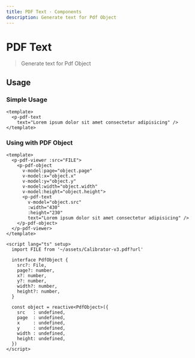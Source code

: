 ```yaml
---
title: PDF Text · Components
description: Generate text for Pdf Object
---
```


<script setup>
  import pPdfText from './PdfText.vue'
  import pPdfViewer from '../pdf-viewer/PdfViewer.vue'
  import pPdfObject from '../pdf-object/PdfObject.vue'
  import { reactive } from 'vue-demi'
  import FILE from '../pdf-viewer/assets/Calibrator-v3.pdf?url'

  const object1 = reactive({
    src   : undefined,
    page  : undefined,
    x     : undefined,
    y     : undefined,
    width : undefined,
    height: undefined,
  })
</script>

# PDF Text

> Generate text for Pdf Object

## Usage

### Simple Usage

<preview>
  <p-pdf-text
    text="Lorem ipsum dolor sit amet consectetur adipisicing" />
</preview>

```vue
<template>
  <p-pdf-text
    text="Lorem ipsum dolor sit amet consectetur adipisicing" />
</template>
```

### Using with PDF Object

<preview>
  <p-pdf-viewer :src="FILE">
    <p-pdf-object
      v-model:page="object1.page"
      v-model:x="object1.x"
      v-model:y="object1.y"
      v-model:width="object1.width"
      v-model:height="object1.height">
      <p-pdf-text
        v-model.base64="object1.src"
        :width="430"
        :height="230"
        text="Lorem ipsum dolor sit amet consectetur adipisicing" />
    </p-pdf-object>
  </p-pdf-viewer>
</preview>

```vue
<template>
  <p-pdf-viewer :src="FILE">
    <p-pdf-object
      v-model:page="object.page"
      v-model:x="object.x"
      v-model:y="object.y"
      v-model:width="object.width"
      v-model:height="object.height">
      <p-pdf-text
        v-model="object.src"
        :width="430"
        :height="230"
        text="Lorem ipsum dolor sit amet consectetur adipisicing" />
    </p-pdf-object>
  </p-pdf-viewer>
</template>

<script lang="ts" setup>
  import FILE from '~/assets/Calibrator-v3.pdf?url'

  interface PdfObject {
    src?: File,
    page?: number,
    x?: number,
    y?: number,
    width?: number,
    height?: number,
  }

  const object = reactive<PdfObject>({
    src   : undefined,
    page  : undefined,
    x     : undefined,
    y     : undefined,
    width : undefined,
    height: undefined,
  })
</script>
```

